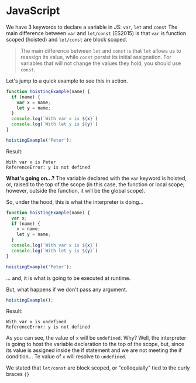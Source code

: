 # JavaScript

<!--
It should include...
Presentation
What is JS
History
Specification: https://javascript.info/manuals-specifications
Browser support: http://caniuse.com/
scrip tag
What's a statement
strict mode

-->



We have 3 keywords to declare a variable in JS: `var`, `let` and `const`
The main difference between `var` and `let/const` (ES2015) is that `var` is function scoped (hoisted) and `let/const` are block scoped.

> The main difference between `let` and `const` is that `let` allows us to reassign its value, while `const` persist its initial assignation. For variables that will not change the values they hold, you should use `const`.

Let's jump to a quick example to see this in action.

```js
function hoistingExample(name) {
  if (name) {
    var x = name;
    let y = name; 
  }
  console.log(`With var x is ${x}`)
  console.log(`With let y is ${y}`)
}

hoistingExample('Peter');
```

Result:
```
With var x is Peter
ReferenceError: y is not defined
```

**What's going on...?**
The variable declared with the `var` keyword is hoisted, or, raised to the top of the scope (in this case, the function or local scope; however, outside the function, it will be the global scope).

So, under the hood, this is what the interpreter is doing...

```js
function hoistingExample(name) {
  var x;  
  if (name) {
    x = name;
    let y = name; 
  }
  console.log(`With var x is ${x}`)
  console.log(`With let y is ${y}`)
}

hoistingExample('Peter');
```

... and, it is what is going to be executed at runtime. 

But, what happens if we don't pass any argument.

```js
hoistingExample();
```

Result:

```
With var x is undefined
ReferenceError: y is not defined
```

As you can see, the value of `x` will be `undefined`. 
Why? Well, the interpreter is going to host the variable declaration to the top of the scope, but, since its value is assigned inside the if statement and we are not meeting the if condition... Te value of `x` will resolve to `undefined`.


We stated that `let/const` are block scoped, or "colloquially" tied to the curly braces `{}`

<!--
hen the variable is stuck in what is known as the temporal dead zone until the variable’s declaration is processed. This behavior prevents variables from being accessed only until after they’ve been declared.
 -->


